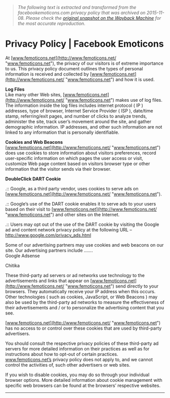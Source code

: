 > *The following text is extracted and transformed from the facebookemoticons.com privacy policy that was archived on 2015-11-08. Please check the [original snapshot on the Wayback Machine](https://web.archive.org/web/20151108062349id_/http%3A//femoticons.net/privacy-policy) for the most accurate reproduction.*

# Privacy Policy | Facebook Emoticons

At [www.femoticons.net](http://www.femoticons.net/ "www.femoticons.net"), the privacy of our visitors is of extreme importance to us. This privacy policy document outlines the types of personal information is received and collected by [www.femoticons.net](http://www.femoticons.net/ "www.femoticons.net") and how it is used. 

**Log Files**  
Like many other Web sites, [www.femoticons.net](http://www.femoticons.net/ "www.femoticons.net") makes use of log files. The information inside the log files includes internet protocol ( IP ) addresses, type of browser, Internet Service Provider ( ISP ), date/time stamp, referring/exit pages, and number of clicks to analyze trends, administer the site, track user’s movement around the site, and gather demographic information. IP addresses, and other such information are not linked to any information that is personally identifiable. 

**Cookies and Web Beacons**  
[www.femoticons.net](http://www.femoticons.net/ "www.femoticons.net") does use cookies to store information about visitors preferences, record user-specific information on which pages the user access or visit, customize Web page content based on visitors browser type or other information that the visitor sends via their browser. 

**DoubleClick DART Cookie**  


.:: Google, as a third party vendor, uses cookies to serve ads on [www.femoticons.net](http://www.femoticons.net/ "www.femoticons.net").

.:: Google’s use of the DART cookie enables it to serve ads to your users based on their visit to [www.femoticons.net](http://www.femoticons.net/ "www.femoticons.net") and other sites on the Internet. 

.:: Users may opt out of the use of the DART cookie by visiting the Google ad and content network privacy policy at the following URL – <http://www.google.com/privacy_ads.html>

Some of our advertising partners may use cookies and web beacons on our site. Our advertising partners include …….   
Google Adsense

Chitika

These third-party ad servers or ad networks use technology to the advertisements and links that appear on [www.femoticons.net](http://www.femoticons.net/ "www.femoticons.net") send directly to your browsers. They automatically receive your IP address when this occurs. Other technologies ( such as cookies, JavaScript, or Web Beacons ) may also be used by the third-party ad networks to measure the effectiveness of their advertisements and / or to personalize the advertising content that you see. 

[www.femoticons.net](http://www.femoticons.net/ "www.femoticons.net") has no access to or control over these cookies that are used by third-party advertisers. 

You should consult the respective privacy policies of these third-party ad servers for more detailed information on their practices as well as for instructions about how to opt-out of certain practices. www.femoticons.net’s privacy policy does not apply to, and we cannot control the activities of, such other advertisers or web sites. 

If you wish to disable cookies, you may do so through your individual browser options. More detailed information about cookie management with specific web browsers can be found at the browsers’ respective websites. 

  *   *   *   *   *   * 

